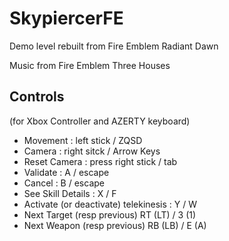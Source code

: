 # SkypiercerFE

Demo level rebuilt from Fire Emblem Radiant Dawn

Music from Fire Emblem Three Houses

## Controls

(for Xbox Controller and AZERTY keyboard)

- Movement  : left stick / ZQSD
- Camera : right sitck  / Arrow Keys
- Reset Camera : press right stick / tab
- Validate : A / escape
- Cancel : B / escape
- See Skill Details : X / F
- Activate (or deactivate) telekinesis : Y / W
- Next Target (resp previous) RT (LT) / 3 (1)
- Next Weapon (resp previous) RB (LB) / E (A)